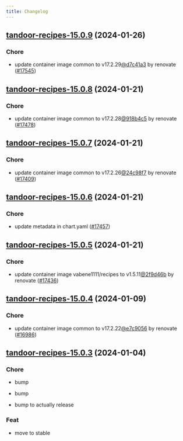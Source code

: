 ```yaml
---
title: Changelog
---
```




## [tandoor-recipes-15.0.9](https://github.com/truecharts/charts/compare/tandoor-recipes-15.0.8...tandoor-recipes-15.0.9) (2024-01-26)

### Chore



- update container image common to v17.2.29[@d7c41a3](https://github.com/d7c41a3) by renovate ([#17545](https://github.com/truecharts/charts/issues/17545))


## [tandoor-recipes-15.0.8](https://github.com/truecharts/charts/compare/tandoor-recipes-15.0.7...tandoor-recipes-15.0.8) (2024-01-21)

### Chore



- update container image common to v17.2.28[@918b4c5](https://github.com/918b4c5) by renovate ([#17478](https://github.com/truecharts/charts/issues/17478))


## [tandoor-recipes-15.0.7](https://github.com/truecharts/charts/compare/tandoor-recipes-15.0.6...tandoor-recipes-15.0.7) (2024-01-21)

### Chore



- update container image common to v17.2.26[@24c98f7](https://github.com/24c98f7) by renovate ([#17409](https://github.com/truecharts/charts/issues/17409))


## [tandoor-recipes-15.0.6](https://github.com/truecharts/charts/compare/tandoor-recipes-15.0.5...tandoor-recipes-15.0.6) (2024-01-21)

### Chore



- update metadata in chart.yaml ([#17457](https://github.com/truecharts/charts/issues/17457))


## [tandoor-recipes-15.0.5](https://github.com/truecharts/charts/compare/tandoor-recipes-15.0.4...tandoor-recipes-15.0.5) (2024-01-21)

### Chore



- update container image vabene1111/recipes to v1.5.11[@2f9d46b](https://github.com/2f9d46b) by renovate ([#17436](https://github.com/truecharts/charts/issues/17436))




## [tandoor-recipes-15.0.4](https://github.com/truecharts/charts/compare/tandoor-recipes-15.0.3...tandoor-recipes-15.0.4) (2024-01-09)

### Chore



- update container image common to v17.2.22[@e7c9056](https://github.com/e7c9056) by renovate ([#16986](https://github.com/truecharts/charts/issues/16986))


## [tandoor-recipes-15.0.3](https://github.com/truecharts/charts/compare/tandoor-recipes-14.0.0...tandoor-recipes-15.0.3) (2024-01-04)

### Chore



- bump

- bump

- bump to actually release

### Feat



- move to stable